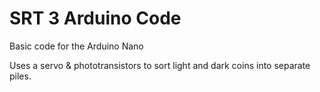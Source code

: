 # SRT 3 Arduino Code
Basic code for the Arduino Nano 

Uses a servo &amp; phototransistors to sort light and dark coins into separate piles.
